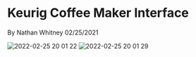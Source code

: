 # Keurig Coffee Maker Interface
By Nathan Whitney 02/25/2021

![2022-02-25 20 01 22](https://user-images.githubusercontent.com/86084524/155828265-dc6a406a-f2a1-4721-974f-fe4c5e0b4218.jpg)
![2022-02-25 20 01 29](https://user-images.githubusercontent.com/86084524/155828267-becc1c56-34ea-423d-99a2-936279d9cdbe.jpg)

